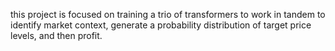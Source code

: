 this project is focused on training a trio of transformers to work in tandem to identify market context, generate a probability distribution of target price levels, and then profit.
